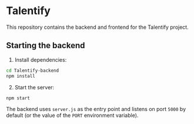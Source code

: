 # Talentify

This repository contains the backend and frontend for the Talentify project.

## Starting the backend

1. Install dependencies:

```bash
cd Talentify-backend
npm install
```

2. Start the server:

```bash
npm start
```

The backend uses `server.js` as the entry point and listens on port `5000` by default (or the value of the `PORT` environment variable).

